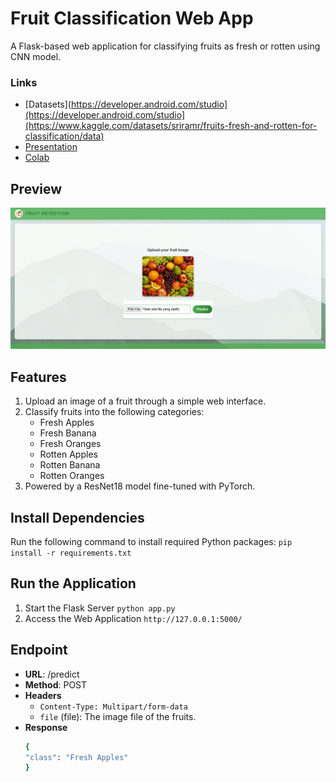 # Fruit Classification Web App

A Flask-based web application for classifying fruits as fresh or rotten using CNN model.

### Links
- [Datasets](https://developer.android.com/studio](https://developer.android.com/studio](https://www.kaggle.com/datasets/sriramr/fruits-fresh-and-rotten-for-classification/data)
- [Presentation](https://drive.google.com/file/d/1efWZClEn8f4Ok9t6Pw1T2YksWiMjefsA/view?usp=sharing)
- [Colab](https://colab.research.google.com/drive/1CnG7_sSmWcussVwObaEVxtyN9l4gJAUS?usp=sharing)

## Preview
![Main Page](screenshots/main-page.png)

## Features
1. Upload an image of a fruit through a simple web interface.
2. Classify fruits into the following categories:
   - Fresh Apples
   - Fresh Banana
   - Fresh Oranges
   - Rotten Apples
   - Rotten Banana
   - Rotten Oranges
3. Powered by a ResNet18 model fine-tuned with PyTorch.

## Install Dependencies
Run the following command to install required Python packages:
`pip install -r requirements.txt`

## Run the Application
1. Start the Flask Server `python app.py`
2. Access the Web Application `http://127.0.0.1:5000/`

## Endpoint
- **URL**: /predict
- **Method**: POST
- **Headers**
  - `Content-Type: Multipart/form-data`
  - `file` (file): The image file of the fruits.
- **Response**
  ```bash
  {
  "class": "Fresh Apples"
  }
  ```
